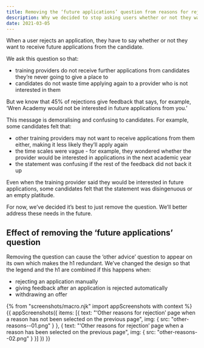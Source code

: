 ```yaml
---
title: Removing the ‘future applications’ question from reasons for rejection
description: Why we decided to stop asking users whether or not they want to receive future applications from the candidate
date: 2021-03-05
---
```


When a user rejects an application, they have to say whether or not they want to receive future applications from the candidate.

We ask this question so that:

- training providers do not receive further applications from candidates they’re never going to give a place to
- candidates do not waste time applying again to a provider who is not interested in them

But we know that 45% of rejections give feedback that says, for example, ‘Wren Academy would not be interested in future applications from you.’

This message is demoralising and confusing to candidates.  For example, some candidates felt that:

- other training providers may not want to receive applications from them either, making it less likely they’ll apply again
- the time scales were vague - for example, they wondered whether the provider would be interested in applications in the next academic year
- the statement was confusing if the rest of the feedback did not back it up

Even when the training provider said they would be interested in future applications, some candidates felt that the statement was disingenuous or an empty platitude.

For now, we’ve decided it’s best to just remove the question. We’ll better address these needs in the future.

## Effect of removing the ‘future applications’ question

Removing the question can cause the ‘other advice’ question to appear on its own which makes the h1 redundant. We’ve changed the design so that the legend and the h1 are combined if this happens when:

- rejecting an application manually
- giving feedback after an application is rejected automatically
- withdrawing an offer

{% from "screenshots/macro.njk" import appScreenshots with context %}
{{ appScreenshots({
  items: [{
    text: "‘Other reasons for rejection’ page when a reason has not been selected on the previous page",
    img: {
      src: "other-reasons--01.png"
    }
  }, {
    text: "‘Other reasons for rejection’ page when a reason has been selected on the previous page",
    img: {
      src: "other-reasons--02.png"
    }
  }]
}) }}
